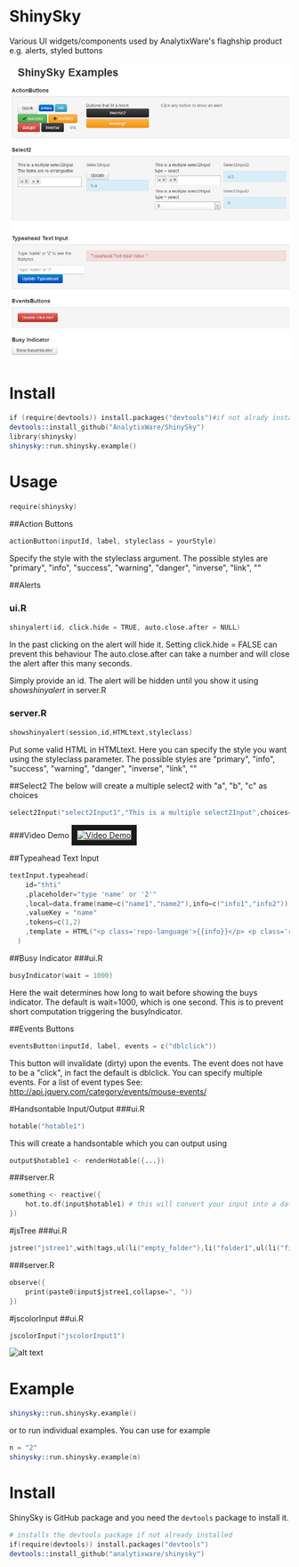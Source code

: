 ShinySky
========

Various UI widgets/components used by AnalytixWare's flaghship product e.g. alerts, styled buttons

![alt text](/screenshots/7.png?raw=true "Examples")


# Install
```s
if (require(devtools)) install.packages("devtools")#if not alrady installed
devtools::install_github("AnalytixWare/ShinySky")
library(shinysky)
shinysky::run.shinysky.example()
```

# Usage

```s
require(shinysky)
```

##Action Buttons
```s
actionButton(inputId, label, styleclass = yourStyle)
```

Specify the style with the  styleclass argument. The possible styles are "primary", "info", "success", "warning", "danger", "inverse", "link", "" 

##Alerts

### ui.R
```s
shinyalert(id, click.hide = TRUE, auto.close.after = NULL)
```

In the past clicking on the alert will hide it. Setting click.hide = FALSE can prevent this behaviour
The auto.close.after can take a number and will close the alert after this many seconds.

Simply provide an id. The alert will be hidden until you show it using _showshinyalert_ in server.R

### server.R
```s
showshinyalert(session,id,HTMLtext,styleclass)
```

Put some valid HTML in HTMLtext. Here you can specify the style you want using the styleclass parameter. The possible styles are "primary", "info", "success", "warning", "danger", "inverse", "link", "" 

##Select2
The below will create a multiple select2 with "a", "b", "c" as choices
```s
select2Input("select2Input1","This is a multiple select2Input",choices=c("a","b","c"),selected=c("b","a"))
```

###Video Demo
<a href="http://www.youtube.com/watch?feature=player_embedded&v=9T4F-j76Vf0
" target="_blank"><img src="http://img.youtube.com/vi/9T4F-j76Vf0/0.jpg" 
alt="Video Demo" width="240" height="180" border="10" /></a>

##Typeahead Text Input
```s
textInput.typeahead(
    id="thti"
    ,placeholder="type 'name' or '2'"
    ,local=data.frame(name=c("name1","name2"),info=c("info1","info2"))
    ,valueKey = "name"
    ,tokens=c(1,2)
    ,template = HTML("<p class='repo-language'>{{info}}</p> <p class='repo-name'>{{name}}</p> <p class='repo-description'>You need to learn more CSS to customize this further</p>")
  )
```

##Busy Indicator
###ui.R

```s
busyIndicator(wait = 1000)
```

Here the wait determines how long to wait before showing the buys indicator. The default is wait=1000, which is one second. This is to prevent short computation triggering the busyIndicator.

##Events Buttons

```s
eventsButton(inputId, label, events = c("dblclick"))
```

This button will invalidate (dirty) upon the events. The event does not have to be a "click", in fact the default is dblclick. You can specify multiple events. For a list of event types See: http://api.jquery.com/category/events/mouse-events/

#Handsontable Input/Output
###ui.R

```s
hotable("hotable1")
```

This will create a handsontable which you can output using 

```s
output$hotable1 <- renderHotable({...})
```

###server.R

```s
something <- reactive({
	hot.to.df(input$hotable1) # this will convert your input into a data.frame
})
```

#jsTree
###ui.R

```s
jstree("jstree1",with(tags,ul(li("empty_folder"),li("folder1",ul(li("file1"),li("file2"))))))
```

###server.R
```s
observe({
	print(paste0(input$jstree1,collapse=", "))
})

```

#jscolorInput
##ui.R

```s
jscolorInput("jscolorInput1")
```

![alt text](https://github.com/AnalytixWare/ShinySky/blob/master/screenshots/jscolor.png?raw=true "jscolorInput")

# Example

```s
shinysky::run.shinysky.example()
```

or to run individual examples. You can use for example

```s
n = "2"
shinysky::run.shinysky.example(n)
```


# Install
ShinySky is GitHub package and you need the `devtools` package to install it.  

```s
# installs the devtools package if not already installed
if(require(devtools)) install.packages("devtools") 
devtools::install_github("analytixware/shinysky")
```


